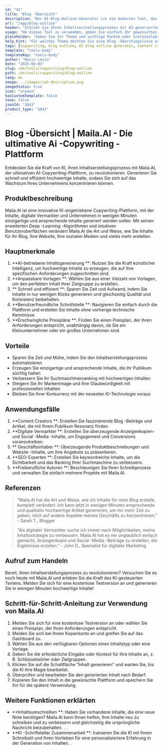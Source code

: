 ```yaml
---
id: "41"
title: "Blog -Übersicht"
description: "Der AI-Blog-Outline-Generator ist ein modernes Tool, das künstliche Intelligenz nutzt, um gut strukturierte und organisierte Blog-Umrisse zu erstellen.  Mit diesem leistungsstarken Tool sparen Sie Zeit und Mühe, indem Sie klare Umrisse basierend auf Ihrem ausgewählten Thema oder Keywords generieren, wodurch es einfacher ist, ansprechende Blog -Inhalte zu planen und zu entwickeln."
url: "/app/blog-outline"
header: "Stürzen Sie Ihren Inhaltserstellungsprozess mit AI-generierten Blog-Umrissen."
usage: "Um dieses Tool zu verwenden, geben Sie einfach Ihr gewünschtes Thema, Schlüsselwörter oder Schlüsselpunkte ein.  Dieser KI-angetriebene Generator erstellt dann eine umfassende und gut strukturierte Blog-Überlinie, die auf Ihrer Eingabe basiert."
placeholder: "Geben Sie Ihr Thema und wichtige Punkte oder Schlüsselwörter ein, die Sie in den Umriss einbeziehen möchten, z.  Verbessert die Flexibilität \ n2.  Verstärkt den mentalen Fokus \ n3.  Reduziert Stress \ n \ n Schlüsselwörter: Yoga, Flexibilität, mentale Fokus, Stressreduzierung"
help_hint: "Für welches Thema möchten Sie eine Blog -Überstiegslinie erstellen?  Geben Sie einige Schlüsselwörter oder Schlüsselpunkte im Zusammenhang mit dem Thema an, und unsere KI generiert eine gut strukturierte Blog-Überlinie auf der Grundlage Ihrer Eingabe.  Es wird empfohlen, die wichtigsten Punkte aufzulisten, die Sie im Blog -Beitrag behandeln möchten."
tags: [Copywriting, blog outline, AI blog outline generator, content creation]
template: "tools-body"
templateKey: "tools-body"
author: "Kevin Levin"
date: "2023-04-03"
slug: /de/tools/copywriting/blog-outline
path: /de/tools/copywriting/blog-outline
lang: de
image: ../images/job-description.png
imageStatus: true
icon: "vrpano"
hasCustomTemplate: false
tone: false
jsonId: "1041"
product_type: "1041"
---
```


# Blog -Übersicht | Maila.AI - Die ultimative Ai -Copywriting -Plattform

Entdecken Sie die Kraft von KI, Ihren Inhaltserstellungsprozess mit Maila.AI, der ultimativen AI-Copywriting-Plattform, zu revolutionieren. Generieren Sie schnell und effizient hochwertige Inhalte, sodass Sie sich auf das Wachstum Ihres Unternehmens konzentrieren können.

## Produktbeschreibung

Maila.AI ist eine innovative KI-angetriebene Copywriting-Plattform, mit der Inhalte, digitale Vermarkter und Unternehmen in wenigen Minuten einzigartige und ansprechende Inhalte generiert werden sollen. Mit seinen erweiterten Deep -Learning -Algorithmen und intuitiven Benutzeroberflächen verändert Maila.AI die Art und Weise, wie Sie Inhalte für Ihr Blog, Ihre Website, Ihre sozialen Medien und vieles mehr erstellen.

## Hauptmerkmale

1. **AI-betriebene Inhaltsgenerierung **: Nutzen Sie die Kraft künstlicher Intelligenz, um hochwertige Inhalte zu erzeugen, die auf Ihre spezifischen Anforderungen zugeschnitten sind.
2. **Anpassbare Vorlagen **: Wählen Sie aus einer Vielzahl von Vorlagen, um den perfekten Inhalt Ihrer Zielgruppe zu erstellen.
3. ** Schnell und effizient **: Sparen Sie Zeit und Aufwand, indem Sie Inhalte in nur wenigen Klicks generieren und gleichzeitig Qualität und Konsistenz beibehalten.
4. **Benutzerfreundliche Schnittstelle **: Navigieren Sie einfach durch die Plattform und erstellen Sie Inhalte ohne vorherige technische Kenntnisse.
5. **Erschwingliche Preispläne **: Finden Sie einen Preisplan, der Ihren Anforderungen entspricht, unabhängig davon, ob Sie ein Kleinunternehmer oder ein großes Unternehmen sind.

## Vorteile

- Sparen Sie Zeit und Mühe, indem Sie den Inhaltserstellungsprozess automatisieren
- Erzeugen Sie einzigartige und ansprechende Inhalte, die Ihr Publikum süchtig halten
- Verbessern Sie Ihr Suchmaschinenranking mit hochwertigen Inhalten
- Steigern Sie Ihr Markenimage und Ihre Glaubwürdigkeit mit professionellen Inhalten
- Bleiben Sie Ihrer Konkurrenz mit der neuesten KI-Technologie voraus

## Anwendungsfälle

1. **Content Creators **: Erstellen Sie faszinierende Blog -Beiträge und Artikel, die mit Ihrem Publikum Resonanz finden.
2. **Digitale Vermarkter **: Erstellen Sie überzeugende Anzeigenkopien- und Social -Media -Inhalte, um Engagement und Conversions voranzutreiben.
3. ** Geschäftsinhaber **: Überzeugende Produktbeschreibungen und Website -Inhalte, um Ihre Angebote zu präsentieren.
4. **SEO-Experten **: Erstellen Sie keywordreiche Inhalte, um die Sichtbarkeit und das Ranking Ihrer Suchmaschine zu verbessern.
5. **Freiberufliche Autoren **: Beschleunigen Sie Ihren Schreibprozess und verwalten Sie einfach mehrere Projekte mit Maila.AI.

## Referenzen

> "Maila.AI hat die Art und Weise, wie ich Inhalte für mein Blog erstelle, komplett verändert. Ich kann jetzt in wenigen Minuten ansprechende und qualitativ hochwertige Artikel generieren, um mir mehr Zeit zu geben, mich auf andere Aspekte meines Geschäfts zu konzentrieren." - Sarah T., Blogger

> "Als digitaler Vermarkter suche ich immer nach Möglichkeiten, meine Inhaltsstrategie zu verbessern. Maila.AI hat es mir unglaublich einfach gemacht, Anzeigenkopie und Social -Media -Beiträge zu erstellen, die Ergebnisse erzielen." - John D., Spezialist für digitaler Marketing

## Aufruf zum Handeln

Bereit, Ihren Inhaltserstellungsprozess zu revolutionieren? Versuchen Sie es noch heute mit Maila.AI und erleben Sie die Kraft des KI-gesteuerten Textens. Melden Sie sich für eine kostenlose Testversion an und generieren Sie in wenigen Minuten hochwertige Inhalte!

## Schritt-für-Schritt-Anleitung zur Verwendung von Maila.AI

1. Melden Sie sich für eine kostenlose Testversion an oder wählen Sie einen Preisplan, der Ihren Anforderungen entspricht.
2. Melden Sie sich bei Ihrem Kopierkonto an und greifen Sie auf das Dashboard zu.
3. Wählen Sie aus den verfügbaren Optionen einen Inhaltstyp oder eine Vorlage.
4. Geben Sie die erforderliche Eingabe oder Kontext für Ihre Inhalte an, z. B. Schlüsselwörter oder Zielgruppen.
5. Klicken Sie auf die Schaltfläche "Inhalt generieren" und warten Sie, bis die KI ihre Magie bearbeitet.
6. Überprüfen und bearbeiten Sie den generierten Inhalt nach Bedarf.
7. Kopieren Sie den Inhalt in die gewünschte Plattform und speichern Sie ihn für die spätere Verwendung.

## Weitere Funktionen erklärten

- **Inhaltsumschreiben **: Haben Sie vorhandene Inhalte, die eine neue Note benötigen? Maila.AI kann Ihnen helfen, Ihre Inhalte neu zu schreiben und zu verbessern und gleichzeitig die ursprüngliche Nachricht beizubehalten.
  .
  .
- **KI -Schriftsteller Zusammenarbeit **: trainieren Sie die KI mit Ihrem Schreibstil und Ihren Vorlieben für eine personalisiertere Erfahrung in der Generation von Inhalten.
  .
